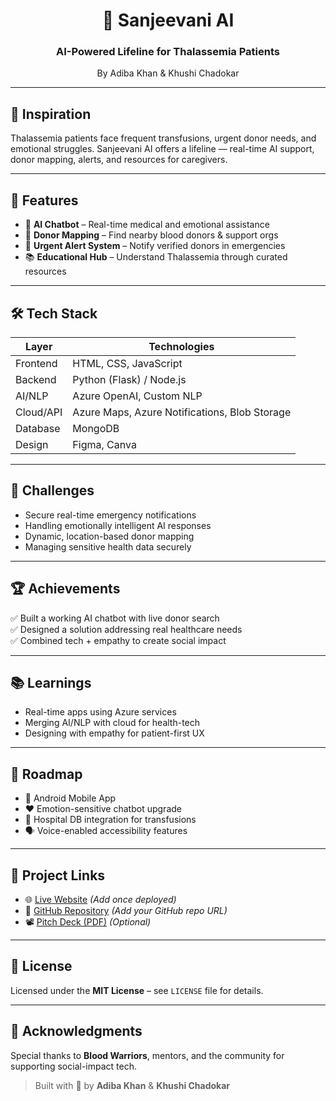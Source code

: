 <h1 align="center">🌿 Sanjeevani AI</h1>
<h3 align="center">AI-Powered Lifeline for Thalassemia Patients</h3>
<p align="center">By Adiba Khan & Khushi Chadokar</p>

---

## 🧠 Inspiration

Thalassemia patients face frequent transfusions, urgent donor needs, and emotional struggles. Sanjeevani AI offers a lifeline — real-time AI support, donor mapping, alerts, and resources for caregivers.

---

## 🚀 Features

- 🤖 **AI Chatbot** – Real-time medical and emotional assistance  
- 📍 **Donor Mapping** – Find nearby blood donors & support orgs  
- 🔔 **Urgent Alert System** – Notify verified donors in emergencies  
- 📚 **Educational Hub** – Understand Thalassemia through curated resources  

---

## 🛠️ Tech Stack

| Layer     | Technologies |
|-----------|--------------|
| Frontend  | HTML, CSS, JavaScript |
| Backend   | Python (Flask) / Node.js |
| AI/NLP    | Azure OpenAI, Custom NLP |
| Cloud/API | Azure Maps, Azure Notifications, Blob Storage |
| Database  | MongoDB |
| Design    | Figma, Canva |

---

## 🎯 Challenges

- Secure real-time emergency notifications  
- Handling emotionally intelligent AI responses  
- Dynamic, location-based donor mapping  
- Managing sensitive health data securely  

---

## 🏆 Achievements

✅ Built a working AI chatbot with live donor search  
✅ Designed a solution addressing real healthcare needs  
✅ Combined tech + empathy to create social impact  

---

## 📚 Learnings

- Real-time apps using Azure services  
- Merging AI/NLP with cloud for health-tech  
- Designing with empathy for patient-first UX  

---

## 🔮 Roadmap

- 📱 Android Mobile App  
- ❤️ Emotion-sensitive chatbot upgrade  
- 🏥 Hospital DB integration for transfusions  
- 🗣️ Voice-enabled accessibility features  

---

## 🔗 Project Links

- 🌐 [Live Website](#) *(Add once deployed)*  
- 💾 [GitHub Repository](#) *(Add your GitHub repo URL)*  
- 📽️ [Pitch Deck (PDF)](#) *(Optional)*  

---

## 📄 License

Licensed under the **MIT License** – see `LICENSE` file for details.

---

## 🙌 Acknowledgments

Special thanks to **Blood Warriors**, mentors, and the community for supporting social-impact tech.

> Built with 💚 by **Adiba Khan** & **Khushi Chadokar**
